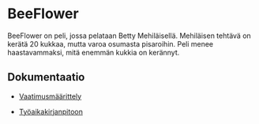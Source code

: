 # BeeFlower

BeeFlower on peli, jossa pelataan Betty Mehiläisellä. Mehiläisen tehtävä on kerätä 20 kukkaa, mutta varoa osumasta pisaroihin. Peli menee haastavammaksi, mitä enemmän kukkia on kerännyt.

## Dokumentaatio

- [Vaatimusmäärittely](https://github.com/AinoKruth/ot-harjoitustyo/blob/main/dokumentaatio/vaatimusmaarittely.md)

- [Työaikakirjanpitoon](https://github.com/AinoKruth/ot-harjoitustyo/blob/main/dokumentaatio/tyoaikakirjanpito.md)


